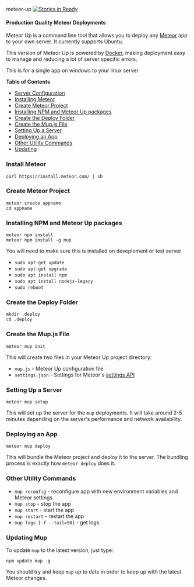 meteor-up [![Stories in Ready](https://badge.waffle.io/kadirahq/meteor-up.svg?label=ready&title=Ready)](http://waffle.io/kadirahq/meteor-up)

#### Production Quality Meteor Deployments

Meteor Up is a command line tool that allows you to deploy any [Meteor](http://meteor.com) app to your own server. It currently supports Ubuntu.

This version of Meteor Up is powered by [Docker](http://www.docker.com/), making deployment easy to manage and reducing a lot of server specific errors.

This is for a single app on windows to your linux server

**Table of Contents**

- [Server Configuration](#server-configuration)
- [Installing Meteor](#install-meteor)
- [Create Meteor Project](#create-meteor-project)
- [Installing NPM and Meteor Up packages](#installing-npm-and-meteor-up-packages)
- [Create the Deploy Folder](#create-the-deploy-folder)
- [Create the Mup.js File](#create-the-mup.js-file)
- [Setting Up a Server](#setting-up-a-server)
- [Deploying an App](#deploying-an-app)
- [Other Utility Commands](#other-utility-commands)
- [Updating](#updating-mup)

### Install Meteor
	curl https://install.meteor.com/ | sh

### Create Meteor Project
	meteor create appname
	cd appname

### Installing NPM and Meteor Up packages
	meteor npm install
	meteor npm install -g mup

You will need to make sure this is installed on deveploment or test server

  * `sudo apt-get update`
  * `sudo apt-get upgrade`
  * `sudo apt install npm`
  * `sudo apt install nodejs-legacy`
  * `sudo reboot`

### Create the Deploy Folder
    mkdir .deploy
    cd .deploy

### Create the Mup.js File
    meteor mup init

This will create two files in your Meteor Up project directory:

  * `mup.js` - Meteor Up configuration file
  * `settings.json` - Settings for Meteor's [settings API](http://docs.meteor.com/#meteor_settings)

### Setting Up a Server

    meteor mup setup

This will set up the server for the `mup` deployments. It will take around 2-5 minutes depending on the server's performance and network availability.

### Deploying an App

    meteor mup deploy

This will bundle the Meteor project and deploy it to the server. The bundling process is exactly how `meteor deploy` does it.

### Other Utility Commands

* `mup reconfig` - reconfigure app with new environment variables and Meteor settings
* `mup stop` - stop the app
* `mup start` - start the app
* `mup restart` - restart the app
* `mup logs [-f --tail=50]` - get logs

### Updating Mup

To update `mup` to the latest version, just type:

    npm update mup -g

You should try and keep `mup` up to date in order to keep up with the latest Meteor changes.

